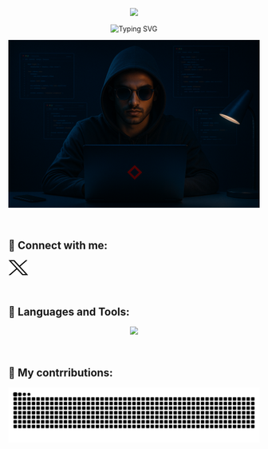 <p align="center"><img src="https://readme-typing-svg.herokuapp.com/?font=Righteous&size=35&center=true&vCenter=true&width=500&height=70&duration=4000&lines=Hi+There!+%F0%9F%91%8B;+I%27m+Dullko!;" /></p>
<p align="center"><img src="https://readme-typing-svg.herokuapp.com?font=Poetsen+one&pause=1000&color=8931F7&random=false&width=435&height=100&lines=A+passionate+developer+from+Morocco" alt="Typing SVG" /></p>

<p img align="center" ><img width="800px" height="auto" src="image.png" /></p>

<br>

## 📱 Connect with me:
<p align="left">
<a href="https://x.com/s_4nji__" target="blank"><img align="center" src="https://raw.githubusercontent.com/devicons/devicon/6910f0503efdd315c8f9b858234310c06e04d9c0/icons/twitter/twitter-original.svg" alt="s_4nji__" height="30" width="40" /></a>
</p>

<br>

## 🎯 Languages and Tools:

<p align="center"> <img src="https://skillicons.dev/icons?i=py,c,cpp,java,html,css,laravel,dart,bootstrap,tailwind,flutter,kotlin,figma,js,php,mysql,postgres,mongodb,windows,ubuntu,github,git,vim,bash,vscode,androidstudio,blender,ai,ps,)](https://skillicons.dev)"/></p>

<br>

## 🐍 My contrributions:

<p img align="center" ><img src="https://raw.githubusercontent.com/s4nji1/s4nji1/output/github-contribution-grid-snake-dark.svg?palette=github-dark" alt="Snake eating my contributions" /></p>

